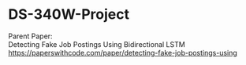 # DS-340W-Project 
Parent Paper:                                                                                                                    
Detecting Fake Job Postings Using Bidirectional LSTM
https://paperswithcode.com/paper/detecting-fake-job-postings-using



